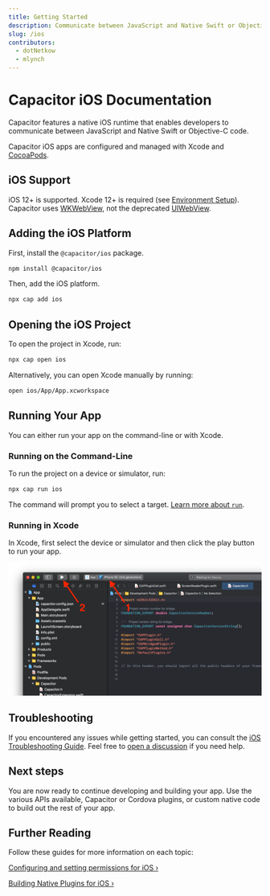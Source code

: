 ```yaml
---
title: Getting Started
description: Communicate between JavaScript and Native Swift or Objective-C code
slug: /ios
contributors:
  - dotNetkow
  - mlynch
---
```


# Capacitor iOS Documentation

Capacitor features a native iOS runtime that enables developers to communicate between JavaScript and Native Swift or Objective-C code.

Capacitor iOS apps are configured and managed with Xcode and [CocoaPods](https://cocoapods.org/).

## iOS Support

iOS 12+ is supported. Xcode 12+ is required (see [Environment Setup](/docs/getting-started/environment-setup#ios-development)). Capacitor uses [WKWebView](https://developer.apple.com/documentation/webkit/wkwebview), not the deprecated [UIWebView](https://developer.apple.com/documentation/uikit/uiwebview).

## Adding the iOS Platform

First, install the `@capacitor/ios` package.

```bash
npm install @capacitor/ios
```

Then, add the iOS platform.

```bash
npx cap add ios
```

## Opening the iOS Project

To open the project in Xcode, run:

```bash
npx cap open ios
```

Alternatively, you can open Xcode manually by running:

```bash
open ios/App/App.xcworkspace
```

## Running Your App

You can either run your app on the command-line or with Xcode.

### Running on the Command-Line

To run the project on a device or simulator, run:

```bash
npx cap run ios
```

The command will prompt you to select a target. [Learn more about `run`](/docs/cli/run).

### Running in Xcode

In Xcode, first select the device or simulator and then click the play button to run your app.

![Running your app](../../../static/img/docs/ios/running.png)

## Troubleshooting

If you encountered any issues while getting started, you can consult the [iOS Troubleshooting Guide](/docs/ios/troubleshooting). Feel free to [open a discussion](https://github.com/ionic-team/capacitor/discussions/) if you need help.

## Next steps

You are now ready to continue developing and building your app. Use the various APIs available, Capacitor or Cordova plugins, or custom native code to build out the rest of your app.

## Further Reading

Follow these guides for more information on each topic:

[Configuring and setting permissions for iOS &#8250;](/docs/ios/configuration)

[Building Native Plugins for iOS &#8250;](/docs/plugins)
